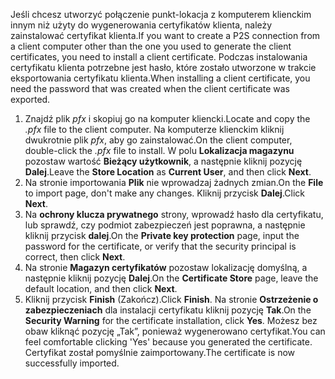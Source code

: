 <span data-ttu-id="bd30a-101">Jeśli chcesz utworzyć połączenie punkt-lokacja z komputerem klienckim innym niż użyty do wygenerowania certyfikatów klienta, należy zainstalować certyfikat klienta.</span><span class="sxs-lookup"><span data-stu-id="bd30a-101">If you want to create a P2S connection from a client computer other than the one you used to generate the client certificates, you need to install a client certificate.</span></span> <span data-ttu-id="bd30a-102">Podczas instalowania certyfikatu klienta potrzebne jest hasło, które zostało utworzone w trakcie eksportowania certyfikatu klienta.</span><span class="sxs-lookup"><span data-stu-id="bd30a-102">When installing a client certificate, you need the password that was created when the client certificate was exported.</span></span>

1. <span data-ttu-id="bd30a-103">Znajdź plik *pfx* i skopiuj go na komputer kliencki.</span><span class="sxs-lookup"><span data-stu-id="bd30a-103">Locate and copy the *.pfx* file to the client computer.</span></span> <span data-ttu-id="bd30a-104">Na komputerze klienckim kliknij dwukrotnie plik *pfx*, aby go zainstalować.</span><span class="sxs-lookup"><span data-stu-id="bd30a-104">On the client computer, double-click the *.pfx* file to install.</span></span> <span data-ttu-id="bd30a-105">W polu **Lokalizacja magazynu** pozostaw wartość **Bieżący użytkownik**, a następnie kliknij pozycję **Dalej**.</span><span class="sxs-lookup"><span data-stu-id="bd30a-105">Leave the **Store Location** as **Current User**, and then click **Next**.</span></span>
2. <span data-ttu-id="bd30a-106">Na stronie importowania **Plik** nie wprowadzaj żadnych zmian.</span><span class="sxs-lookup"><span data-stu-id="bd30a-106">On the **File** to import page, don't make any changes.</span></span> <span data-ttu-id="bd30a-107">Kliknij przycisk **Dalej**.</span><span class="sxs-lookup"><span data-stu-id="bd30a-107">Click **Next**.</span></span>
3. <span data-ttu-id="bd30a-108">Na **ochrony klucza prywatnego** strony, wprowadź hasło dla certyfikatu, lub sprawdź, czy podmiot zabezpieczeń jest poprawna, a następnie kliknij przycisk **dalej**.</span><span class="sxs-lookup"><span data-stu-id="bd30a-108">On the **Private key protection** page, input the password for the certificate, or verify that the security principal is correct, then click **Next**.</span></span>
4. <span data-ttu-id="bd30a-109">Na stronie **Magazyn certyfikatów** pozostaw lokalizację domyślną, a następnie kliknij pozycję **Dalej**.</span><span class="sxs-lookup"><span data-stu-id="bd30a-109">On the **Certificate Store** page, leave the default location, and then click **Next**.</span></span>
5. <span data-ttu-id="bd30a-110">Kliknij przycisk **Finish** (Zakończ).</span><span class="sxs-lookup"><span data-stu-id="bd30a-110">Click **Finish**.</span></span> <span data-ttu-id="bd30a-111">Na stronie **Ostrzeżenie o zabezpieczeniach** dla instalacji certyfikatu kliknij pozycję **Tak**.</span><span class="sxs-lookup"><span data-stu-id="bd30a-111">On the **Security Warning** for the certificate installation, click **Yes**.</span></span> <span data-ttu-id="bd30a-112">Możesz bez obaw kliknąć pozycję „Tak”, ponieważ wygenerowano certyfikat.</span><span class="sxs-lookup"><span data-stu-id="bd30a-112">You can feel comfortable clicking 'Yes' because you generated the certificate.</span></span> <span data-ttu-id="bd30a-113">Certyfikat został pomyślnie zaimportowany.</span><span class="sxs-lookup"><span data-stu-id="bd30a-113">The certificate is now successfully imported.</span></span>